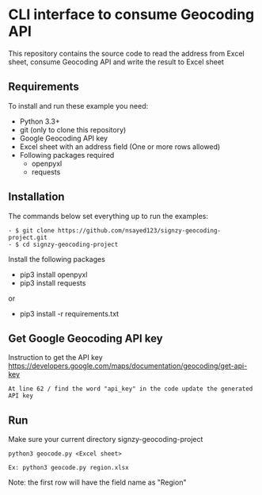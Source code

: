 # CLI interface to consume Geocoding API

This repository contains the source code to read the address from Excel sheet, consume Geocoding API and write the result to Excel sheet

## Requirements

To install and run these example you need:
- Python 3.3+
- git (only to clone this repository)
- Google Geocoding API key
- Excel sheet with an address field (One or more rows allowed)
- Following packages required
    - openpyxl
    - requests

## Installation

The commands below set everything up to run the examples:
```
- $ git clone https://github.com/nsayed123/signzy-geocoding-project.git
- $ cd signzy-geocoding-project
```

Install the following packages

- pip3 install openpyxl
- pip3 install requests

or

- pip3 install -r requirements.txt

## Get Google Geocoding API key

Instruction to get the API key
https://developers.google.com/maps/documentation/geocoding/get-api-key
```
At line 62 / find the word "api_key" in the code update the generated API key
```
## Run

Make sure your current directory signzy-geocoding-project
```
python3 geocode.py <Excel sheet>

Ex: python3 geocode.py region.xlsx
```
Note: the first row will have the field name as "Region"




